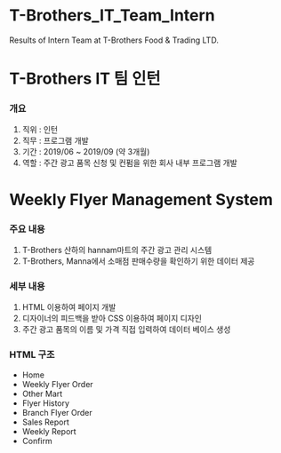 # T-Brothers_IT_Team_Intern
Results of Intern Team at T-Brothers Food & Trading LTD.

# T-Brothers IT 팀 인턴
### 개요
1. 직위 : 인턴
2. 직무 : 프로그램 개발
3. 기간 : 2019/06 ~ 2019/09 (약 3개월)
4. 역할 : 주간 광고 품목 신청 및 컨펌을 위한 회사 내부 프로그램 개발

# Weekly Flyer Management System
### 주요 내용
1. T-Brothers 산하의 hannam마트의 주간 광고 관리 시스템
2. T-Brothers, Manna에서 소매점 판매수량을 확인하기 위한 데이터 제공

### 세부 내용
1. HTML 이용하여 페이지 개발
2. 디자이너의 피드백을 받아 CSS 이용하여 페이지 디자인
3. 주간 광고 품목의 이름 및 가격 직접 입력하여 데이터 베이스 생성

### HTML 구조
- Home
- Weekly Flyer Order
- Other Mart
- Flyer History
- Branch Flyer Order
- Sales Report
- Weekly Report
- Confirm
